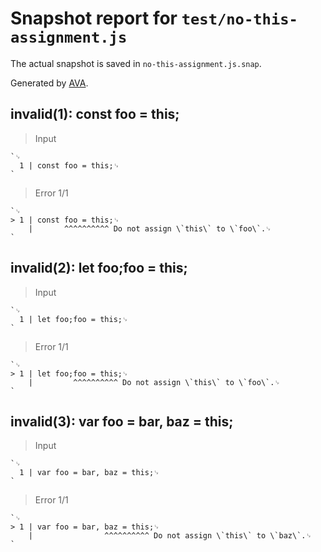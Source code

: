 # Snapshot report for `test/no-this-assignment.js`

The actual snapshot is saved in `no-this-assignment.js.snap`.

Generated by [AVA](https://avajs.dev).

## invalid(1): const foo = this;

> Input

    `␊
      1 | const foo = this;␊
    `

> Error 1/1

    `␊
    > 1 | const foo = this;␊
        |       ^^^^^^^^^^ Do not assign \`this\` to \`foo\`.␊
    `

## invalid(2): let foo;foo = this;

> Input

    `␊
      1 | let foo;foo = this;␊
    `

> Error 1/1

    `␊
    > 1 | let foo;foo = this;␊
        |         ^^^^^^^^^^ Do not assign \`this\` to \`foo\`.␊
    `

## invalid(3): var foo = bar, baz = this;

> Input

    `␊
      1 | var foo = bar, baz = this;␊
    `

> Error 1/1

    `␊
    > 1 | var foo = bar, baz = this;␊
        |                ^^^^^^^^^^ Do not assign \`this\` to \`baz\`.␊
    `
